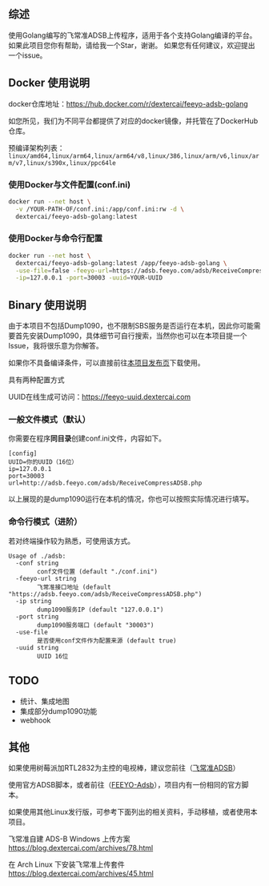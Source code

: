 ## 综述

使用Golang编写的飞常准ADSB上传程序，适用于各个支持Golang编译的平台。
如果此项目您你有帮助，请给我一个Star，谢谢。
如果您有任何建议，欢迎提出一个issue。

## Docker 使用说明

docker仓库地址：https://hub.docker.com/r/dextercai/feeyo-adsb-golang

如您所见，我们为不同平台都提供了对应的docker镜像，并托管在了DockerHub仓库。

预编译架构列表：`linux/amd64,linux/arm64,linux/arm64/v8,linux/386,linux/arm/v6,linux/arm/v7,linux/s390x,linux/ppc64le`

### 使用Docker与文件配置(conf.ini)
```bash
docker run --net host \
  -v /YOUR-PATH-OF/conf.ini:/app/conf.ini:rw -d \
  dextercai/feeyo-adsb-golang:latest
```

### 使用Docker与命令行配置
```bash
docker run --net host \
  dextercai/feeyo-adsb-golang:latest /app/feeyo-adsb-golang \
  -use-file=false -feeyo-url=https://adsb.feeyo.com/adsb/ReceiveCompressADSB.php \
  -ip=127.0.0.1 -port=30003 -uuid=YOUR-UUID
```

## Binary 使用说明

由于本项目不包括Dump1090，也不限制SBS服务是否运行在本机，因此你可能需要首先安装Dump1090，具体细节可自行搜索，当然你也可以在本项目提一个Issue，我将很乐意为你解答。

如果你不具备编译条件，可以直接前往[本项目发布页](https://github.com/dextercai/feeyo-adsb-golang/releases)下载使用。

具有两种配置方式

UUID在线生成可访问：https://feeyo-uuid.dextercai.com

### 一般文件模式（默认）

你需要在程序**同目录**创建conf.ini文件，内容如下。

```
[config]
UUID=你的UUID（16位）
ip=127.0.0.1
port=30003
url=http://adsb.feeyo.com/adsb/ReceiveCompressADSB.php
```

以上展现的是dump1090运行在本机的情况，你也可以按照实际情况进行填写。

### 命令行模式（进阶）

若对终端操作较为熟悉，可使用该方式。

```
Usage of ./adsb:
  -conf string
        conf文件位置 (default "./conf.ini")
  -feeyo-url string
        飞常准接口地址 (default "https://adsb.feeyo.com/adsb/ReceiveCompressADSB.php")
  -ip string
        dump1090服务IP (default "127.0.0.1")
  -port string
        dump1090服务端口 (default "30003")
  -use-file
        是否使用conf文件作为配置来源 (default true)
  -uuid string
        UUID 16位
```

## TODO
- 统计、集成地图
- 集成部分dump1090功能
- webhook


## 其他

如果使用树莓派加RTL2832为主控的电视棒，建议您前往（[飞常准ADSB](https://flightadsb.variflight.com/)）

使用官方ADSB脚本，或者前往（[FEEYO-Adsb](https://github.com/dextercai/FEEYO-Adsb)），项目内有一份相同的官方脚本。

如果使用其他Linux发行版，可参考下面列出的相关资料，手动移植，或者使用本项目。

飞常准自建 ADS-B Windows 上传方案
https://blog.dextercai.com/archives/78.html

在 Arch Linux 下安装飞常准上传套件
https://blog.dextercai.com/archives/45.html

